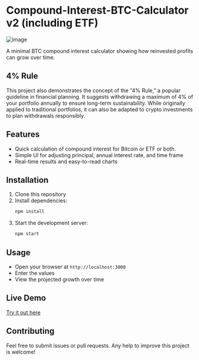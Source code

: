 # Compound-Interest-BTC-Calculator v2 (including ETF)

![image](https://github.com/user-attachments/assets/a3283048-50f2-4ea3-aabe-69c4fe2440dd)

A minimal BTC compound interest calculator showing how reinvested profits can grow over time.

## 4% Rule
This project also demonstrates the concept of the “4% Rule,” a popular guideline in financial planning. It suggests withdrawing a maximum of 4% of your portfolio annually to ensure long-term sustainability. While originally applied to traditional portfolios, it can also be adapted to crypto investments to plan withdrawals responsibly.

## Features
- Quick calculation of compound interest for Bitcoin or ETF or both.  
- Simple UI for adjusting principal, annual interest rate, and time frame  
- Real-time results and easy-to-read charts  

## Installation
1. Clone this repository  
2. Install dependencies:  
   ```bash
   npm install
   ```
3. Start the development server:  
   ```bash
   npm start
   ```

## Usage
- Open your browser at `http://localhost:3000`  
- Enter the values 
- View the projected growth over time  

## Live Demo
[Try it out here](https://btc-etf-retirement.netlify.app/)

## Contributing
Feel free to submit issues or pull requests. Any help to improve this project is welcome!
